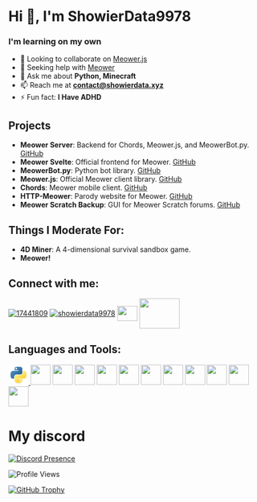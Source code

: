 # Hi 👋, I'm ShowierData9978
### I'm learning on my own

- 👯 Looking to collaborate on [Meower.js](https://github.com/Meower-Media-Co/Meower.js)
- 🤝 Seeking help with [Meower](https://github.com/meower-media-co)
- 💬 Ask me about **Python, Minecraft**
- 📫 Reach me at **contact@showierdata.xyz**
- ⚡ Fun fact: **I Have ADHD**

## Projects
- **Meower Server**: Backend for Chords, Meower.js, and MeowerBot.py. [GitHub](https://github.com/Meower-Media-Co/Meower-Server)
- **Meower Svelte**: Official frontend for Meower. [GitHub](https://github.com/Meower-Media-Co/Meower-Svelte)
- **MeowerBot.py**: Python bot library. [GitHub](https://github.com/meower-community/MeowerBot.py)
- **Meower.js**: Official Meower client library. [GitHub](https://github.com/meower-media-co/Meower.js)
- **Chords**: Meower mobile client. [GitHub](https://github.com/showierdata9978/Chords)
- **HTTP-Meower**: Parody website for Meower. [GitHub](https://github.com/meower-media-co/http-meower)
- **Meower Scratch Backup**: GUI for Meower Scratch forums. [GitHub](https://github.com/showierdata9978/meower-scratch-backup)

## Things I Moderate For:
- **4D Miner**: A 4-dimensional survival sandbox game.
- **Meower!**

## Connect with me:
<p align="left">
<a href="https://stackoverflow.com/users/17441809" target="blank"><img align="center" src="https://raw.githubusercontent.com/rahuldkjain/github-profile-readme-generator/master/src/images/icons/Social/stack-overflow.svg" alt="17441809" height="30" width="40" /></a>
<a href="https://www.youtube.com/c/showierdata9978" target="blank"><img align="center" src="https://raw.githubusercontent.com/rahuldkjain/github-profile-readme-generator/master/src/images/icons/Social/youtube.svg" alt="showierdata9978" height="30" width="40" /></a>
<a href="https://discord.com/users/893981911003836487" target="blank"><img align="center" src="https://assets-global.website-files.com/6257adef93867e50d84d30e2/636e0a6ca814282eca7172c6_icon_clyde_white_RGB.svg" height="30" width="40" ></a>
<a href="https://steamcommunity.com/id/ShowierData9978/"><img align="center" src="https://community.cloudflare.steamstatic.com/public/shared/images/header/logo_steam.svg?t=962016" height="60" width="80"> </a>
</p>

## Languages and Tools:
<p>
<a href="https://www.python.org" target="_blank" rel="noreferrer"> 
            <img src="https://raw.githubusercontent.com/devicons/devicon/master/icons/python/python-original.svg" alt="python" width="40" height="40" />
</a>

<a>
            <img src="https://github.com/yurijserrano/Github-Profile-Readme-Logos/blob/master/programming%20languages/bash.svg" width="40" height="40"> 
        </a>

<a>
            <img src="https://github.com/yurijserrano/Github-Profile-Readme-Logos/blob/master/programming%20languages/java.svg" width="40" height="40"> 
        </a>

<a>
            <img src="https://github.com/yurijserrano/Github-Profile-Readme-Logos/blob/master/programming%20languages/javascript.svg" width="40" height="40"> 
        </a>

<a>
            <img src="https://github.com/yurijserrano/Github-Profile-Readme-Logos/blob/master/others/css.svg" width="40" height="40"> 
        </a>

<a>
            <img src="https://github.com/yurijserrano/Github-Profile-Readme-Logos/blob/master/others/git.svg" width="40" height="40"> 
        </a>

<a>
            <img src="https://github.com/yurijserrano/Github-Profile-Readme-Logos/blob/master/others/html.svg" width="40" height="40"> 
        </a>

<a>
            <img src="https://github.com/yurijserrano/Github-Profile-Readme-Logos/blob/master/others/json.svg" width="40" height="40"> 
        </a>

<a>
            <img src="https://github.com/yurijserrano/Github-Profile-Readme-Logos/blob/master/databases/mongodb.svg" width="40" height="40"> 
        </a>

<a>
            <img src="https://github.com/yurijserrano/Github-Profile-Readme-Logos/blob/master/cloud/docker.svg" width="40" height="40"> 
        </a>

<a>
            <img src="https://github.com/yurijserrano/Github-Profile-Readme-Logos/blob/master/text%20editors/vscode.svg" width="40" height="40">
        </a>

<a>
            <img src="https://github.com/showierdata9978/showierdata9978/assets/68120127/c517cbaf-7763-4b6f-b6e8-eb24d9d736c6" width="40" height="40">
        </a>
</p>


# My discord
[![Discord Presence](https://lanyard.cnrad.dev/api/893981911003836487?theme=dark)](https://discord.com/users/893981911003836487)

![Profile Views](https://komarev.com/ghpvc/?username=showierdata9978&label=Profile%20views&color=0e75b6&style=flat)

[![GitHub Trophy](https://github-profile-trophy.vercel.app/?username=showierdata9978)](https://github.com/ryo-ma/github-profile-trophy)

